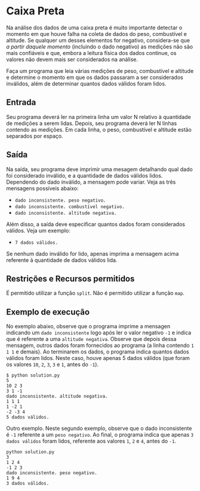 # Caixa Preta

Na análise dos dados de uma caixa preta é muito importante
detectar o momento em que houve falha na coleta de dados do
peso, combustível e altitude. Se qualquer um desses elementos
for negativo, considera-se que _a partir daquele momento_
(incluindo o dado negativo) as medições não são mais
confiáveis e que, embora a leitura física dos dados continue,
os valores não devem mais ser considerados na análise.

Faça um programa que leia várias medições de peso,
combustível e altitude e determine o momento em que os dados
passaram a ser considerados inválidos, além de determinar
quantos dados válidos foram lidos.

## Entrada

Seu programa deverá ler na primeira linha um valor N relativo
à quantidade de medições a serem lidas. Depois, seu programa
deverá ler N linhas contendo as medições. Em cada linha, o
peso, combustível e altitude estão separados por espaço.

## Saída

Na saída, seu programa deve imprimir uma mesagem detalhando
qual dado foi considerado inválido, e a quantidade de dados
válidos lidos. Dependendo do dado inválido, a mensagem pode
variar. Veja as três mensagens possíveis abaixo:

- `dado inconsistente. peso negativo.`
- `dado inconsistente. combustível negativo.`
- `dado inconsistente. altitude negativa.`

Além disso, a saída deve especificar quantos dados foram
considerados válidos. Veja um exemplo:

- `7 dados válidos.`

Se nenhum dado inválido for lido, apenas imprima a mensagem
acima referente à quantidade de dados válidos lida.

## Restrições e Recursos permitidos

É permitido utilizar a função `split`. Não é permitido
utilizar a função `map`.

## Exemplo de execução

No exemplo abaixo, observe que o programa imprime a mensagen
indicando um `dado inconsistente` logo após ler o valor
negativo `-1` e indica que é referente a uma `altitude
negativa`. Observe que depois dessa mensagem, outros dados
foram fornecidos ao programa (a linha contendo
`1 1 1` e demais). Ao terminarem os dados, o programa indica
quantos dados válidos foram lidos. Neste caso, houve apenas 5
dados válidos (que foram os valores `10`, `2`, `3`, `3` e
`1`, antes do `-1`).

```
$ python solution.py
5
10 2 3
3 1 -1
dado inconsistente. altitude negativa.
1 1 1
1 -2 1
-2 -3 4
5 dados válidos.
```

Outro exemplo. Neste segundo exemplo, observe que o dado
inconsistente é `-1` referente a um `peso negativo`. Ao
final, o programa indica que apenas `3 dados válidos` foram
lidos, referente aos valores `1`, `2` e `4`, antes do `-1`.

```
python solution.py
3
1 2 4
-1 2 3
dado inconsistente. peso negativo.
1 9 4
3 dados válidos.
```